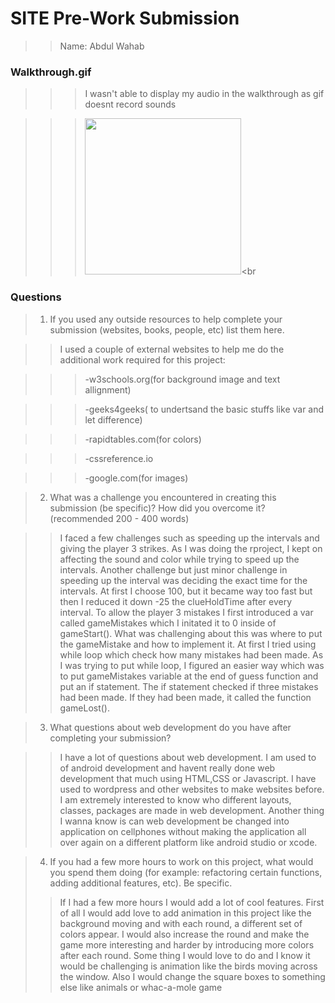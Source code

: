 # SITE Pre-Work Submission 
> > Name: Abdul Wahab 
### Walkthrough.gif
>>>I wasn't able to display my audio in the walkthrough as gif doesnt record sounds

>>> <img src = "http://g.recordit.co/yhohHpqdwR.gif" width=250><br

### Questions
> 1. If you used any outside resources to help complete your submission (websites, books, people, etc) list them here. 
    
>> I used a couple of external websites to help me do the additional work required for this project:

>>> -w3schools.org(for background image and text allignment)

>>> -geeks4geeks( to undertsand the basic stuffs like var and let difference)

>>> -rapidtables.com(for colors)

>>> -cssreference.io

>>> -google.com(for images)


> 2. What was a challenge you encountered in creating this submission (be specific)? How did you overcome it? (recommended 200 - 400 words) 

>> I faced a few challenges such as speeding up the intervals and giving the player 3 strikes. As I was doing the rproject, I kept on affecting the sound and color while trying to speed up the intervals. Another challenge but just minor challenge in speeding up the interval was deciding the exact
time for the intervals. At first I choose 100, but it became way too fast but then I reduced it down -25 the clueHoldTime after every interval. To allow the player 3 mistakes I first introduced a var called gameMistakes
which I initated it to 0 inside of gameStart(). What was challenging about this was where to put the gameMistake and how to implement it. At first I tried using while loop which check how many mistakes had been made. As I was
trying to put while loop, I figured an easier way which was to put gameMistakes variable at the end of guess function and put an if statement. The if statement checked if three mistakes had been made. If they had been 
made, it called the function gameLost().

> 3. What questions about web development do you have after completing your submission?  

>>I have a lot of questions about web development. I am used to of android development and havent really done web development that much using HTML,CSS or Javascript. I have used to wordpress and other websites 
to make websites before. I am extremely interested to know who different layouts, classes, packages are made in web development. Another thing I wanna know is can web development be changed into application on cellphones
without making the application all over again on a different platform like android studio or xcode. 

> 4. If you had a few more hours to work on this project, what would you spend them doing (for example: refactoring certain functions, adding additional features, etc). Be specific.
>> If I had a few more hours I would add a lot of cool features. First of all I would add love to add animation in this project like the background moving and with each round, a different set of colors appear. I would
also increase the round and make the game more interesting and harder by introducing more colors after each round. Some thing I would love to do and I know it would be challenging is animation like the birds moving across 
the window. Also I would change the square boxes to something else like animals or whac-a-mole game